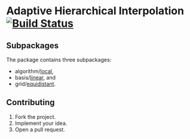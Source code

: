 # Adaptive Hierarchical Interpolation [![Build Status][status-img]][status-url]

## Subpackages

The package contains three subpackages:

* algorithm/[local](algorithm/local),
* basis/[linear](basis/linear), and
* grid/[equidistant](grid/equidistant).

## Contributing

1. Fork the project.
2. Implement your idea.
3. Open a pull request.

[status-img]: https://travis-ci.org/ready-steady/adapt.svg?branch=master
[status-url]: https://travis-ci.org/ready-steady/adapt
